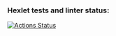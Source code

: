 ### Hexlet tests and linter status:
[![Actions Status](https://github.com/Vladimirshkarin/python-project-49/actions/workflows/hexlet-check.yml/badge.svg)](https://github.com/Vladimirshkarin/python-project-49/actions)